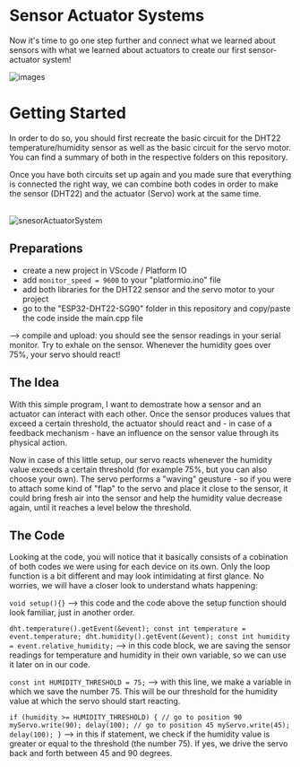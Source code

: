 # Sensor Actuator Systems

Now it's time to go one step further and connect what we learned about sensors with what we learned about actuators to create our first sensor-actuator system! 

![images](https://github.com/user-attachments/assets/5f7f1624-7aae-4e93-96e4-cb38c51478f2)

# Getting Started

In order to do so, you should first recreate the basic circuit for the DHT22 temperature/humidity sensor as well as the basic circuit for the servo motor. You can find a summary of both in the respective folders on this repository. 

Once you have both circuits set up again and you made sure that everything is connected the right way, we can combine both codes in order to make the sensor (DHT22) and the actuator (Servo) work at the same time.
<br><br>

![snesorActuatorSystem](https://github.com/user-attachments/assets/e8976c53-43eb-4ad3-a7ed-610a24073b6f)

## Preparations

- create a new project in VScode / Platform IO
- add `monitor_speed = 9600` to your "platformio.ino" file
- add both libraries for the DHT22 sensor and the servo motor to your project
- go to the "ESP32-DHT22-SG90" folder in this repository and copy/paste the code inside the main.cpp file

--> compile and upload: you should see the sensor readings in your serial monitor. Try to exhale on the sensor. Whenever the humidity goes over 75%, your servo should react!

## The Idea

With this simple program, I want to demostrate how a sensor and an actuator can interact with each other. Once the sensor produces values that exceed a certain threshold, the actuator should react and - in case of a feedback mechanism - have an influence on the sensor value through its physical action. 

Now in case of this little setup, our servo reacts whenever the humidity value exceeds a certain threshold (for example 75%, but you can also choose your own). The servo performs a "waving" geusture - so if you were to attach some kind of "flap" to the servo and place it close to the sensor, it could bring fresh air into the sensor and help the humidity value decrease again, until it reaches a level below the threshold.

## The Code

Looking at the code, you will notice that it basically consists of a cobination of both codes we were using for each device on its own. Only the loop function is a bit different and may look intimidating at first glance. No worries, we will have a closer look to understand whats happening:

`void setup(){}` 
--> this code and the code above the setup function should look familiar, just in another order.

`
dht.temperature().getEvent(&event);
const int temperature = event.temperature;
dht.humidity().getEvent(&event);
const int humidity = event.relative_humidity;
`
--> in this code block, we are saving the sensor readings for temperature and humidity in their own variable, so we can use it later on in our code.

`
  const int HUMIDITY_THRESHOLD = 75;
`
--> with this line, we make a variable in which we save the number 75. This will be our threshold for the humidity value at which the servo should start reacting.

`
 if (humidity >= HUMIDITY_THRESHOLD)
    {
      // go to position 90
      myServo.write(90);
      delay(100);
      // go to position 45
      myServo.write(45);
      delay(100);
    }
`
--> in this if statement, we check if the humidity value is greater or equal to the threshold (the number 75). If yes, we drive the servo back and forth between 45 and 90 degrees.


